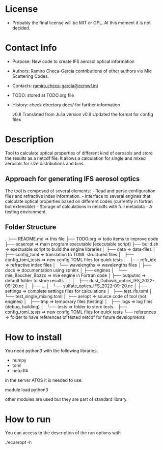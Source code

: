 


# License
  - Probably the final license will be MIT or GPL. At this moment it is not
    decided. 


# Contact Info

  - Purpose:  New code to create IFS aerosol optical information

  - Authors:  Ramiro Checa-Garcia
              contributions of other authors vie Mie Scattering Codes.

  - Contacts: ramiro.checa-garcia@ecmwf.int

  - TODO:     stored at TODO.org file

  - History:  check directory docs/ for further information 

     v0.8     Translated from Julia version
     v0.9     Updated the format for config files


# Description

Tool to calculate optical properties of different kind of aerosols
and store the results as a netcdf file. It allows a calculation for single
and mixed aerosols for size distributions and bins.

## Approach for generating IFS aerosol optics

The tool is composed of several elements:
    - Read and parse configuration files and refractive index information.
    - Interface to several engines that calculate optical properties based
    on different codes (currently in fortran but extensible)
    - Storage of calculations in netcdfs with full metadata
    - A testing environment 

## Folder Structure

.
├── README.md             => this file
├── TODO.org              => todo items to improve code
├── ecaeropt              => main program executable [executable script]
├── build.sh              => exectuable script to build the engine libraries
│
├── data                  => data-files
│   ├── config_toml       => translation to TOML structured files
│   ├── config_toml_tests => new config TOML files for quick tests
│   ├── refr_idx          => refractive index files
│   └── wavelengths       => wavelengths files
│
├── docs                  => documentation using sphinx
│
├── engines
│   └── mie_Boucher_Bozzo => mie engine in Fortran code
│
├── outputnc              => default folder to store results
│   │
│   ├── dust_Dubovik_optics_IFS_2022-09-20.nc
│   ├── ...
│   └── sulfate_optics_IFS_2022-09-20.nc
│
├── settings              => complete settings files for calculations
│   ├── test_ifs.toml
│   └── test_single_mixing.toml
│
├── aeropt                => source code of tool (not engines)
│  
├── tmp                   => temporary files (testing)
│  
├── logs                  => log files (debug, building)
│  
└── tests                 => folder to store tests
    ├── config_toml_tests => new config TOML files for quick tests
    └── references        => folder to have references of tested netcdf
                            for future developments 



# How to install

You need python3 with the following libraries:

- numpy
- toml
- netcdf4

in the server ATOS it is needed to use:

module load python3

other modules are used but they are part of standard library.


# How to run

You can access to the description of the run options with

./ecaeropt -h 

